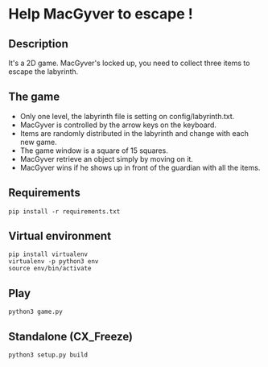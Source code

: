 Help MacGyver to escape !
===========================

Description
---------------------------------

It's a 2D game.
MacGyver's locked up, you need to collect three items to escape the labyrinth.

The game
-------------------------
* Only one level, the labyrinth file is setting on config/labyrinth.txt.
* MacGyver is controlled by the arrow keys on the keyboard.
* Items are randomly distributed in the labyrinth and change with each new game.
* The game window is a square of 15 squares.
* MacGyver retrieve an object simply by moving on it.
* MacGyver wins if he shows up in front of the guardian with all the items.

Requirements
------------
```
pip install -r requirements.txt
```

Virtual environment
------------------------------
```
pip install virtualenv
virtualenv -p python3 env
source env/bin/activate
```

Play
----  
```
python3 game.py
```

Standalone (CX_Freeze)
----  
```
python3 setup.py build
```
